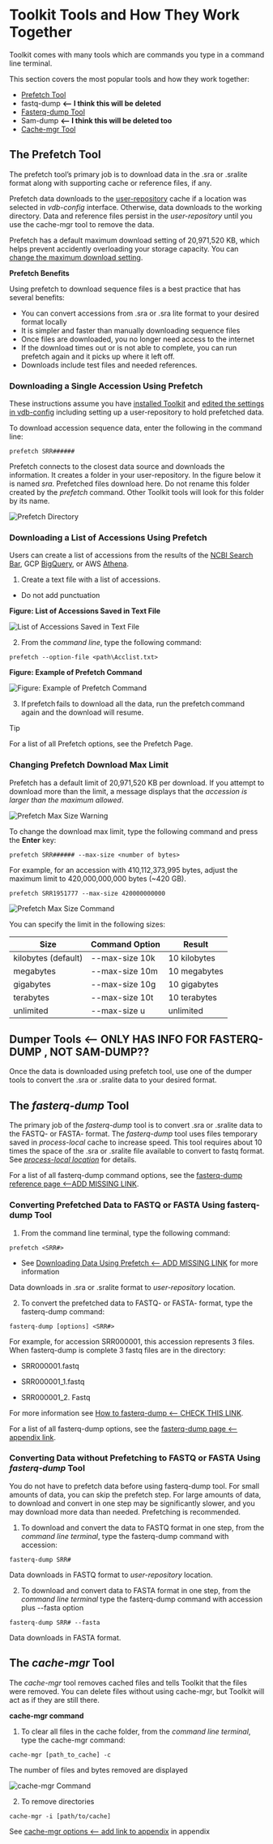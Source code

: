 # Toolkit Tools and How They Work Together

Toolkit comes with many tools which are commands you type in a command line terminal.

This section covers the most popular tools and how they work together:
* [Prefetch Tool](#the-prefetch-tool)
* fastq-dump  **<-- I think this will be deleted**
* [Fasterq-dump Tool](#fasterq-dump-tool) 
* Sam-dump    **<-- I think this will be deleted too**     
* [Cache-mgr Tool](#the-cache-mgr-tool)
  
## The Prefetch Tool

The prefetch tool’s primary job is to download data in the .sra or .sralite format along with supporting cache or reference files, if any. 

Prefetch data downloads to the [user-repository](03.-Review-and-adjust-Toolkit-Settings.html) cache if a location was selected in _vdb-config_ interface. Otherwise, data downloads to the working directory. Data and reference files persist in the _user-repository_ until you use the cache-mgr tool to remove the data. 

Prefetch has a default maximum download setting of 20,971,520 KB, which helps prevent accidently overloading your storage capacity. You can [change the maximum download setting](03.-Review-and-adjust-Toolkit-Settings.html).

**Prefetch Benefits**

Using prefetch to download sequence files is a best practice that has several benefits:
* You can convert accessions from .sra or .sra lite format to your desired format locally
* It is simpler and faster than manually downloading sequence files
* Once files are downloaded, you no longer need access to the internet
* If the download times out or is not able to complete, you can run prefetch again and it picks up where it left off.
* Downloads include test files and needed references.

### Downloading a Single Accession Using Prefetch

These instructions assume you have [installed Toolkit](/01.-Downloading-SRA-Toolkit.md) and [edited the settings in vdb-config](/03.-Review-and-adjust-Toolkit-Settings.html) including setting up a user-repository to hold prefetched data.

To download accession sequence data, enter the following in the command line:

`prefetch SRR######`

Prefetch connects to the closest data source and downloads the information. It creates a folder in your user-repository. In the figure below it is named _sra_. Prefetched files download here. Do not rename this folder created by the _prefetch_ command. Other Toolkit tools will look for this folder by its name.

![Prefetch Directory](/images/05/prefect-dir.png)

### Downloading a List of Accessions Using Prefetch 

Users can create a list of accessions from the results of the [NCBI Search Bar](https://www.ncbi.nlm.nih.gov/sra/docs/srasearch/), GCP [BigQuery](https://www.ncbi.nlm.nih.gov/sra/docs/sra-bigquery-examples/), or AWS [Athena](https://www.ncbi.nlm.nih.gov/sra/docs/sra-athena-examples/). 

1. Create a text file with a list of accessions. 

  - Do not add punctuation

**Figure: List of Accessions Saved in Text File**

![List of Accessions Saved in Text File](images/05/accession_list-txt.png)

2. From the _command line_, type the following command: 

 `prefetch --option-file <path\Acclist.txt>`

**Figure: Example of Prefetch Command**

![Figure: Example of Prefetch Command](images/05/prefetch-command.png)

3. If prefetch fails to download all the data, run the prefetch command again and the download will resume.  

> [!TIP]
> For a list of all Prefetch options, see the Prefetch Page.

### Changing Prefetch Download Max Limit 

Prefetch has a default limit of 20,971,520 KB per download. If you attempt to download more than the limit, a message displays that the _accession is larger than the maximum allowed_.

![Prefetch Max Size Warning](images/05/prefetch-warning.png)

To change the download max limit, type the following command and press the **Enter** key: 

`prefetch SRR###### --max-size <number of bytes>`

  For example, for an accession with 410,112,373,995 bytes, adjust the maximum limit to 420,000,000,000 bytes (~420 GB). 

  `prefetch SRR1951777 --max-size 420000000000`  

  ![Prefetch Max Size Command](images/05/prefetch-max-size.png)

  You can specify the limit in the following sizes:

  | Size | Command Option | Result |
  | --- | --- | --- |
  | kilobytes (default) | --max-size 10k |  10 kilobytes |
  | megabytes | --max-size 10m | 10 megabytes  |
  | gigabytes  | --max-size 10g   |  10 gigabytes |
  | terabytes | --max-size 10t  | 10 terabytes |
  | unlimited | --max-size u |  unlimited |

  ## Dumper Tools  <-- ONLY HAS INFO FOR FASTERQ-DUMP , NOT SAM-DUMP??
  
Once the data is downloaded using prefetch tool, use one of the dumper tools to convert the .sra or .sralite data to your desired format. 



## The _fasterq-dump_ Tool 

The primary job of the _fasterq-dump_ tool is to convert .sra or .sralite data to the FASTQ- or FASTA- format. The _fasterq-dump_ tool uses files temporary saved in _process-local_ cache to increase speed. This tool requires about 10 times the space of the .sra or .sralite file available to convert to fastq format. See [_process-local location_](Review-and-Adjust-Toolkit-Settings.md) for details. 

For a list of all fasterq-dump command options, see the [fasterq-dump reference page <--ADD MISSING LINK](page.html). 

### Converting Prefetched Data to FASTQ or FASTA Using fasterq-dump Tool 

1. From the command line terminal, type the following command: 

`prefetch <SRR#>`

  - See [Downloading Data Using Prefetch <-- ADD MISSING LINK](page.html) for more information 

Data downloads in .sra or .sralite format to _user-repository_ location. 

2. To convert the prefetched data to FASTQ- or FASTA- format, type the fasterq-dump command: 

`fasterq-dump [options] <SRR#>`

For example, for accession SRR000001, this accession represents 3 files. When fasterq-dump is complete 3 fastq files are in the directory: 

* SRR000001.fastq 

* SRR000001_1.fastq 

* SRR000001_2. Fastq 

For more information see [How to fasterq-dump <-- CHECK THIS LINK](https://github.com/ncbi/sra-tools/wiki/HowTo:-fasterq-dump). 

For a list of all fasterq-dump options, see the [fasterq-dump page <-- appendix link](page.html). 

### Converting Data without Prefetching to FASTQ or FASTA Using _fasterq-dump_ Tool 

You do not have to prefetch data before using fasterq-dump tool. For small amounts of data, you can skip the prefetch step. For large amounts of data, to download and convert in one step may be significantly slower, and you may download more data than needed. Prefetching is recommended. 

1. To download and convert the data to FASTQ format in one step, from the _command line terminal_, type the fasterq-dump command with accession: 

`fasterq-dump SRR#` 

Data downloads in FASTQ format to _user-repository_ location. 

2. To download and convert data to FASTA format in one step, from the _command line terminal_ type the fasterq-dump command with accession plus --fasta option 

`fasterq-dump SRR# --fasta`

Data downloads in FASTA format. 

## The _cache-mgr_ Tool 

The _cache-mgr_ tool removes cached files and tells Toolkit that the files were removed. You can delete files without using cache-mgr, but Toolkit will act as if they are still there.  

**cache-mgr command**

1. To clear all files in the cache folder, from the _command line terminal_, type the cache-mgr command: 

`cache-mgr [path_to_cache] -c`    

The number of files and bytes removed are displayed 

![_cache-mgr_ Command](images/05/cache-mgr-command.png)

2. To remove directories 

`cache-mgr -i [path/to/cache]`  

See [cache-mgr options <-- add link to appendix](page.html) in appendix 





